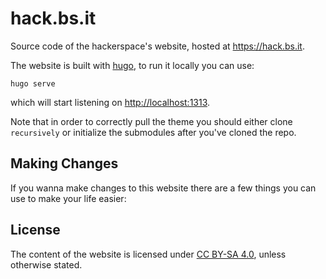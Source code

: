 # hack.bs.it

Source code of the hackerspace's website, hosted at <https://hack.bs.it>.

The website is built with [hugo](https://gohugo.io/), to run it locally you can use:

```
hugo serve
```

which will start listening on <http://localhost:1313>.

Note that in order to correctly pull the theme you should either clone `recursively` or initialize the submodules after you've cloned the repo.

## Making Changes

If you wanna make changes to this website there are a few things you can use to make your life easier:

## License

The content of the website is licensed under [CC BY-SA 4.0](http://creativecommons.org/licenses/by-sa/4.0/), unless otherwise stated.
